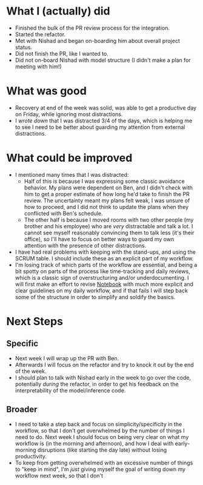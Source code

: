 # What I (actually) did

* Finished the bulk of the PR review process for the integration.
* Started the refactor.
* Met with Nishad and began on-boarding him about overall project status.
* Did not finish the PR, like I wanted to.
* Did not on-board Nishad with model structure (I didn't make a plan for
  meeting with him!)


# What was good

* Recovery at end of the week was solid, was able to get a productive day on
  Friday, while ignoring most distractions.
* I *wrote down* that I was distracted 3/4 of the days, which is helping me to
  see I need to be better about guarding my attention from external distractions.


# What could be improved

* I mentioned many times that I was distracted:
    * Half of this is because I was expressing some classic avoidance behavior.
      My plans were dependent on Ben, and I didn't check with him to get a
      proper estimate of how long he'd take to finish the PR review. The
      uncertainty meant my plans felt weak, I was unsure of how to proceed, and
      I did not think to update the plans when they conflicted with Ben's
      schedule.
    * The other half is because I moved rooms with two other people (my brother
      and his employee) who are *very* distractable and talk a lot. I cannot
      see myself reasonably convincing them to talk less (it's their office),
      so I'll have to focus on better ways to guard my own attention with the
      presence of other distractions.
* I have had real problems with keeping with the stand-ups, and using the SCRUM
  table. I should include these as an explicit part of my workflow.
* I'm losing track of which parts of the workflow are essential, and being a
  bit spotty on parts of the process like time-tracking and daily reviews,
  which is a classic sign of overstructuring and/or underdocumenting. I will
  first make an effort to revise [Notebook](Notebook.md) with much more explicit and clear
  guidelines on my daily workflow, and if that fails I will step back some
  of the structure in order to simplify and soldify the basics.


# Next Steps

## Specific

* Next week I will wrap up the PR with Ben.
* Afterwards I will focus on the refactor and try to knock it out by the end of
  the week.
* I should plan to talk with Nishad early in the week to go over the code,
  potentially _during_ the refactor, in order to get his feedback on the
  interpretability of the model/inference code.

## Broader

* I need to take a step back and focus on simplicity/specificity in the
  workflow, so that I don't get overwhelmed by the number of things I need to
  do. Next week I should focus on being very clear on what my workflow is (in
  the morning and afternoon), and how I deal with early-morning disruptions
  (like starting the day late) without losing productivity.
* To keep from getting overwhelmed with an excessive number of things to "keep
  in mind", I'm *just* giving myself the goal of writing down my workflow next
  week, so that I don't
